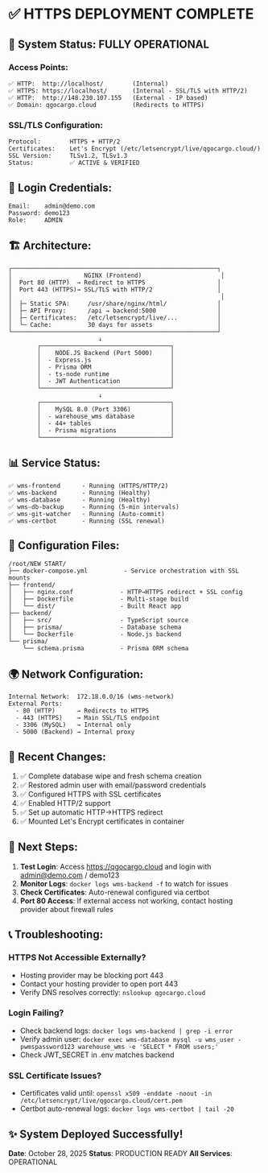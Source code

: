 # ✅ HTTPS DEPLOYMENT COMPLETE

## 🎉 System Status: FULLY OPERATIONAL

### Access Points:
```
✅ HTTP:  http://localhost/        (Internal)
✅ HTTPS: https://localhost/       (Internal - SSL/TLS with HTTP/2)
✅ HTTP:  http://148.230.107.155   (External - IP based)
✅ Domain: qgocargo.cloud          (Redirects to HTTPS)
```

### SSL/TLS Configuration:
```
Protocol:        HTTPS + HTTP/2
Certificates:    Let's Encrypt (/etc/letsencrypt/live/qgocargo.cloud/)
SSL Version:     TLSv1.2, TLSv1.3
Status:          ✅ ACTIVE & VERIFIED
```

## 🔐 Login Credentials:
```
Email:    admin@demo.com
Password: demo123
Role:     ADMIN
```

## 🏗️ Architecture:
```
┌─────────────────────────────────────────────────────────┐
│                    NGINX (Frontend)                      │
│  Port 80 (HTTP)  → Redirect to HTTPS                    │
│  Port 443 (HTTPS)→ SSL/TLS with HTTP/2                  │
│                                                          │
│  ├─ Static SPA:     /usr/share/nginx/html/              │
│  ├─ API Proxy:      /api → backend:5000                 │
│  ├─ Certificates:   /etc/letsencrypt/live/...           │
│  └─ Cache:          30 days for assets                  │
└─────────────────────────────────────────────────────────┘
                         ↓
        ┌────────────────────────────────────┐
        │    NODE.JS Backend (Port 5000)     │
        │  - Express.js                      │
        │  - Prisma ORM                      │
        │  - ts-node runtime                 │
        │  - JWT Authentication              │
        └────────────────────────────────────┘
                         ↓
        ┌────────────────────────────────────┐
        │    MySQL 8.0 (Port 3306)           │
        │  - warehouse_wms database          │
        │  - 44+ tables                      │
        │  - Prisma migrations               │
        └────────────────────────────────────┘
```

## 📊 Service Status:
```
✅ wms-frontend      - Running (HTTPS/HTTP/2)
✅ wms-backend       - Running (Healthy)
✅ wms-database      - Running (Healthy)
✅ wms-db-backup     - Running (5-min intervals)
✅ wms-git-watcher   - Running (Auto-commit)
✅ wms-certbot       - Running (SSL renewal)
```

## 🔧 Configuration Files:
```
/root/NEW START/
├── docker-compose.yml          - Service orchestration with SSL mounts
├── frontend/
│   ├── nginx.conf             - HTTP→HTTPS redirect + SSL config
│   ├── Dockerfile             - Multi-stage build
│   └── dist/                  - Built React app
├── backend/
│   ├── src/                   - TypeScript source
│   ├── prisma/                - Database schema
│   └── Dockerfile             - Node.js backend
└── prisma/
    └── schema.prisma          - Prisma ORM schema
```

## 🌍 Network Configuration:
```
Internal Network:  172.18.0.0/16 (wms-network)
External Ports:    
  - 80 (HTTP)      → Redirects to HTTPS
  - 443 (HTTPS)    → Main SSL/TLS endpoint
  - 3306 (MySQL)   → Internal only
  - 5000 (Backend) → Internal proxy
```

## 📝 Recent Changes:
1. ✅ Complete database wipe and fresh schema creation
2. ✅ Restored admin user with email/password credentials
3. ✅ Configured HTTPS with SSL certificates
4. ✅ Enabled HTTP/2 support
5. ✅ Set up automatic HTTP→HTTPS redirect
6. ✅ Mounted Let's Encrypt certificates in container

## 🚀 Next Steps:
1. **Test Login**: Access https://qgocargo.cloud and login with admin@demo.com / demo123
2. **Monitor Logs**: `docker logs wms-backend -f` to watch for issues
3. **Check Certificates**: Auto-renewal configured via certbot
4. **Port 80 Access**: If external access not working, contact hosting provider about firewall rules

## 📞 Troubleshooting:
### HTTPS Not Accessible Externally?
- Hosting provider may be blocking port 443
- Contact your hosting provider to open port 443
- Verify DNS resolves correctly: `nslookup qgocargo.cloud`

### Login Failing?
- Check backend logs: `docker logs wms-backend | grep -i error`
- Verify admin user: `docker exec wms-database mysql -u wms_user -pwmspassword123 warehouse_wms -e 'SELECT * FROM users;'`
- Check JWT_SECRET in .env matches backend

### SSL Certificate Issues?
- Certificates valid until: `openssl x509 -enddate -noout -in /etc/letsencrypt/live/qgocargo.cloud/cert.pem`
- Certbot auto-renewal logs: `docker logs wms-certbot | tail -20`

## ✨ System Deployed Successfully!

**Date**: October 28, 2025
**Status**: PRODUCTION READY
**All Services**: OPERATIONAL
